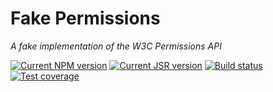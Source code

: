 # Fake Permissions

_A fake implementation of the W3C Permissions API_

[![Current NPM version][badge-npm-version-image]][badge-npm-version-link]
[![Current JSR version][badge-jsr-version-image]][badge-jsr-version-link]
[![Build status][badge-build-image]][badge-build-link]
[![Test coverage][badge-coverage-image]][badge-coverage-link]

[badge-build-image]:
  https://img.shields.io/github/actions/workflow/status/ezzatron/fake-permissions/ci-node-library.yml?branch=main&style=for-the-badge
[badge-build-link]:
  https://github.com/ezzatron/fake-permissions/actions/workflows/ci-node-library.yml
[badge-coverage-image]:
  https://img.shields.io/codecov/c/gh/ezzatron/fake-permissions?style=for-the-badge
[badge-coverage-link]: https://codecov.io/gh/ezzatron/fake-permissions
[badge-jsr-version-image]:
  https://jsr.io/badges/@ezzatron/fake-permissions?label=@ezzatron/fake-permissions&style=for-the-badge
[badge-jsr-version-link]: https://jsr.io/@ezzatron/fake-permissions
[badge-npm-version-image]:
  https://img.shields.io/npm/v/fake-permissions?label=fake-permissions&logo=npm&style=for-the-badge
[badge-npm-version-link]: https://npmjs.com/package/fake-permissions
